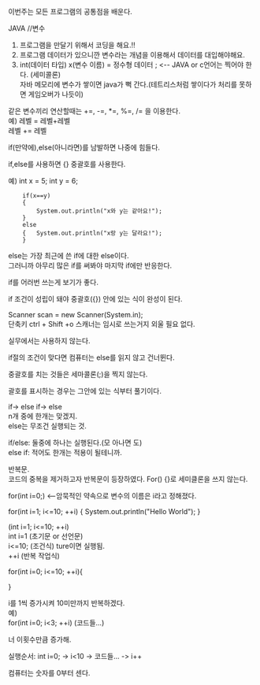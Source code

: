 이번주는 모든 프로그램의 공통점을 배운다.

JAVA 
//변수

1. 프로그램을 만달기 위해서 코딩을 해요.!!
2. 프로그램 데이터가 있으니깐
    변수라는 개념을 이용해서 데이터를 대입해야해요.
3.  int(데이터 타입) x(변수 이름)
    = 정수형 데이터 ; <-- JAVA or c언어는 찍어야 한다. (세미콜론)  
자바 메모리에 변수가 쌓이면 java가 뻑 간다.(테트리스처럼 쌓이다가 처리를 못하면 게임오버가 나듯이)

같은 변수끼리 연산할때는 +=, -=, *=, %=, /= 을 이용한다.  
예) 레벨 = 레벨+레벨  
    레벨 += 레벨

if(만약에),else(아니라면)를 남발하면 나중에 힘들다.  

if,else를 사용하면 {} 중괄호를 사용한다.

예)
int x = 5;
		int y = 6;
		
		if(x==y) 
		{
			System.out.println("x와 y는 같아요!");
		}
		else
		{   System.out.println("x랑 y는 달라요!");
		}

else는 가장 최근에 쓴 if에 대한 else이다.  
그러니까 아무리 많은 if를 써봐야 마지막 if에만 반응한다.
		
if를 어러번 쓰는게 보기가 좋다.

if 조건이 성립이 돼야 중괄호({}) 안에 있는 식이 완성이 된다.

Scanner scan = new Scanner(System.in);  
		단축키  ctrl + Shift +o
스캐너는 임시로 쓰는거지 외울 필요 없다.

 실무에서는 사용하지 않는다.

 if절의 조건이 맞다면 컴퓨터는 else를 읽지 않고 건너뛴다.

 중괄호를 치는 것들은 세마콜론(;)을 찍지 않는다.

괄호를 표시하는 경우는 그안에 있는 식부터 풀기이다.

if-> else if-> else  
n개 중에 한개는 맞겠지.  
else는 무조건 실행되는 것.  

if/else: 둘중에 하나는 실행된다.(모 아나면 도)  
else if: 적어도 한개는 적용이 될테니까.

반복문.  
코드의 중복을 제거하고자 반복문이 등장하였다.
For() {}로 세미클론을 쓰지 않는다.

for(int i=0;) <--암묵적인 약속으로 변수의 이름은 i라고 정해졌다.

for(int i=1; i<=10; ++i) {
			System.out.println("Hello World");
			}

(int i=1; i<=10; ++i)  
int i=1 (초기문 or 선언문)  
i<=10; (조건식) ture이면 실행됨.  
++i (반복 작업식)


for(int i=0; i<=10; ++i){

}

i를 1씩 증가시켜 10미만까지 반복하겠다.  
예)  
for(int i=0; i<3; ++i)
    (코드들...)

너 이횟수만큼 증가해.

실행순서: int i=0; -> i<10 -> 코드들... -> i++

컴퓨터는 숫자를 0부터 센다.